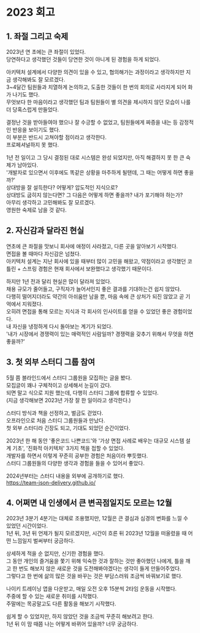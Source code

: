# 2023 회고

## 1. 좌절 그리고 숙제

2023년 연 초에는 큰 좌절이 있었다.  
당연하다고 생각했던 것들이 당연한 것이 아니게 된 경험을 하게 되었다.

아키텍처 설계에서 다양한 의견이 있을 수 있고, 협의해가는 과정이라고 생각하지만 지금 생각해봐도 잘 모르겠다.  
3~4달간 팀원들과 치열하게 논의하고, 도출한 것들이 한 번의 회의로 사라지게 되어 화가 나기도 했다.  
무엇보다 한 마음이라고 생각했던 팀과 팀원들이 별 의견을 제시하지 않던 모습이 나를 더 당혹스럽게 만들었다.    

결정난 것을 받아들여야 했으나 잘 수긍할 수 없었고, 팀원들에게 짜증을 내는 등 감정적인 반응을 보이기도 했다.    
이 부분은 반드시 고쳐야할 점이라고 생각한다.  
프로페셔널하지 못 했다.  

1년 전 일이고 그 당시 결정된 대로 시스템은 완성 되었지만, 아직 해결하지 못 한 큰 숙제가 남아있다.  
'개발자로 있으면서 이후에도 똑같은 상황을 마주하게 될탠데, 그 때는 어떻게 하면 좋을까?'  
상대방을 잘 설득한다? 어떻게? 압도적인 지식으로?  
상대방도 굽히지 않는다면? 그 다음은 어떻게 하면 좋을까? 내가 포기해야 하는가?  
아무리 생각하고 고민해봐도 잘 모르겠다.  
영원한 숙제로 남을 것 같다.  


## 2. 자신감과 달라진 현실

연초에 큰 좌절을 맛보니 회사에 애정이 사라졌고, 다른 곳을 알아보기 시작했다.  
면접을 볼 때마다 자신감은 넘쳤다.  
아키텍처 설계는 지난 회사에 있을 때부터 많이 고민을 해왔고, 약점이라고 생각했던 코틀린 + 스프링 경험은 현재 회사에서 보완했다고 생각했기 때문이다.  

하지만 1년 전과 달리 현실은 많이 달라져 있었다.  
채용 규모가 줄어들고, 구직자가 늘어서인지 좋은 결과를 기대하는건 쉽지 않았다.  
다행히 떨어지더라도 약간의 아쉬움만 남을 뿐, 마음 속에 큰 상처가 되진 않았고 곧 기억에서 지워졌다.  
오히려 면접을 통해 모르는 지식과 각 회사의 인사이트를 얻을 수 있었던 좋은 경험이었다.  
내 자신을 냉정하게 다시 돌아보는 계기가 되었다.  
'내가 시장에서 경쟁력이 있는 매력적인 사람일까? 경쟁력을 갖추기 위해서 무엇을 하면 좋을까?'  


## 3. 첫 외부 스터디 그룹 참여

5월 쯤 블라인드에서 스터디 그룹원을 모집하는 글을 봤다.  
모집글이 꽤나 구체적이고 상세해서 눈길이 갔다.  
되면 말고 식으로 지원 했는데, 다행히 스터디 그룹에 합류할 수 있었다.  
(지금 생각해보면 2023년 가장 잘 한 일이라고 생각한다.)  

스터디 방식과 책을 선정하고, 벌금도 걷었다.  
오프라인으로 처음 스터디 그룹원들과 만났다.  
첫 외부 스터디라 긴장도 되고, 기대도 되었던 순간이었다.  

2023년 한 해 동안 '좋은코드 나쁜코드'와 '가상 면접 사례로 배우는 대규모 시스템 설계 기초', '진화적 아키텍처' 3가지 책을 접할 수 있었다.  
개발자를 하면서 이렇게 꾸준히 공부한 경험은 처음이라 뿌듯했다.  
스터디 그룹원들의 다양한 생각과 경험을 들을 수 있어서 좋았다.  

2024년부터는 스터디 내용을 외부에 공개하기로 했다.  
https://team-json-delivery.github.io/  


## 4. 어쩌면 내 인생에서 큰 변곡점일지도 모르는 12월

2023년 3분기 4분기는 대체로 조용했지만, 12월은 큰 결심과 심경의 변화를 느낄 수 있었던 시간이었다.  
1년 뒤, 3년 뒤 언제가 될지 모르겠지만, 시간이 흐른 뒤 2023년 12월을 떠올렸을 때 어떤 느낌일지 벌써부터 궁금하다.  

상세하게 적을 순 없지만, 신기한 경험을 했다.  
그 동안 개인의 즐거움을 쫓기 위해 익숙한 것과 잘하는 것만 좋아했던 나에게, 틀을 깨고 한 번도 해보지 않은 새로운 것을 도전해봐야겠다는 생각이 들게 만들어주었다.  
그렇다고 한 번에 삶의 많은 것을 바꾸는 것은 부담스러워 조금씩 바꿔보기로 했다.  

나이키 트레이닝 앱을 다운받고, 매일 오전 오후 15분씩 2타임 운동을 시작했다.  
주중에 할 수 있는 새로운 취미를 시작했다.  
주말에는 목공말고도 다른 활동을 해보기 시작했다.  

쉽게 할 수 있었지만, 하지 않았던 것을 조금씩 꾸준히 해보려고 한다.  
1년 뒤 이 맘 때쯤 나는 어떻게 바뀌어 있을까? 너무 궁금하다.  
